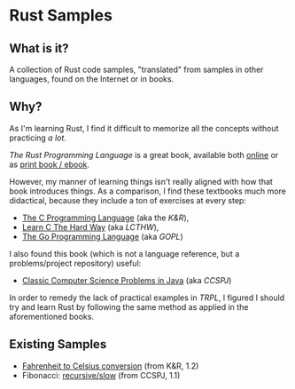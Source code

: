 # Rust Samples

## What is it?

A collection of Rust code samples, "translated" from samples in other languages, found on the Internet or in books.

## Why?

As I'm learning Rust, I find it difficult to memorize all the concepts without practicing _a lot_.

_The Rust Programming Language_ is a great book, available both [online](https://doc.rust-lang.org/book/) or as [print book / ebook](https://nostarch.com/Rust2018).

However, my manner of learning things isn't really aligned with how that book introduces things. As a comparison, I find these textbooks much more didactical, because they include a ton of exercises at every step:

* [The C Programming Language](https://www.pearson.com/store/p/c-programming-language/P100001672033/9780131103627) (aka the _K&R_),
* [Learn C The Hard Way](https://learncodethehardway.org/c/) (aka _LCTHW_),
* [The Go Programming Language](https://www.gopl.io/) (aka _GOPL_)

I also found this book (which is not a language reference, but a problems/project repository) useful:

* [Classic Computer Science Problems in Java](https://www.manning.com/books/classic-computer-science-problems-in-java) (aka _CCSPJ_)

In order to remedy the lack of practical examples in _TRPL_, I figured I should try and learn Rust by following the same method as applied in the aforementioned books.

## Existing Samples

* [Fahrenheit to Celsius conversion](https://github.com/bhubr/rust-samples/blob/main/fahrenheit/fahrenheit.rs) (from K&R, 1.2)
* Fibonacci: [recursive/slow](https://github.com/bhubr/rust-samples/blob/main/fibonacci/fibonacci.rs) (from CCSPJ, 1.1)